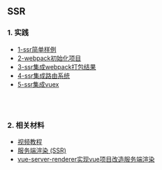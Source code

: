 ## SSR

### 1. 实践
- [1-ssr简单样例](./vue-server-render/1-ssr简单样例.md)
- [2-webpack初始化项目](./doc/1-webpack%E5%88%9D%E5%A7%8B%E5%8C%96%E9%A1%B9%E7%9B%AE.md)
- [3-ssr集成webpack打包结果](./doc//2-ssr%E9%9B%86%E6%88%90webpack%E6%89%93%E5%8C%85%E7%BB%93%E6%9E%9C.md)
- [4-ssr集成路由系统](./doc/3-ssr%E9%9B%86%E6%88%90%E8%B7%AF%E7%94%B1%E7%B3%BB%E7%BB%9F.md)
- [5-ssr集成vuex](./doc/4-ssr%E9%9B%86%E6%88%90vuex.md)

<br>
<br>

### 2. 相关材料
- [视频教程](https://www.bilibili.com/video/BV1TB4y1T7Vx/?p=3&vd_source=65105152fda76ce4f74f171879bbdcac)
- [服务端渲染 (SSR)](https://cn.vuejs.org/guide/scaling-up/ssr.html)
- [vue-server-renderer实现vue项目改造服务端渲染](https://segmentfault.com/a/1190000038428675)
